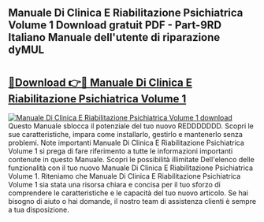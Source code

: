 ## Manuale Di Clinica E Riabilitazione Psichiatrica Volume 1 Download gratuit PDF - Part-9RD Italiano Manuale dell'utente di riparazione dyMUL

# <h2><a href="http://dfbmpv.blite.top/?on=Manuale+Di+Clinica+E+Riabilitazione+Psichiatrica+Volume+1">🔗Download 👉🔴 Manuale Di Clinica E Riabilitazione Psichiatrica Volume 1</a></h2>

[![Manuale Di Clinica E Riabilitazione Psichiatrica Volume 1 download](https://i.imgur.com/lujVjoI.png)](http://dfbmpv.blite.top/?on=Manuale+Di+Clinica+E+Riabilitazione+Psichiatrica+Volume+1)
Questo Manuale sblocca il potenziale del tuo nuovo REDDDDDDD. Scopri le sue caratteristiche, impara come installarlo, gestirlo e mantenerlo senza problemi. Note importanti Manuale Di Clinica E Riabilitazione Psichiatrica Volume 1 si prega di fare riferimento a tutte le informazioni importanti contenute in questo Manuale. Scopri le possibilità illimitate Dell'elenco delle funzionalità con il tuo nuovo Manuale Di Clinica E Riabilitazione Psichiatrica Volume 1. Riteniamo che Manuale Di Clinica E Riabilitazione Psichiatrica Volume 1 sia stata una risorsa chiara e concisa per il tuo sforzo di comprendere le caratteristiche e le capacità del tuo nuovo articolo. Se hai bisogno di aiuto o hai domande, il nostro team di assistenza clienti è sempre a tua disposizione.
